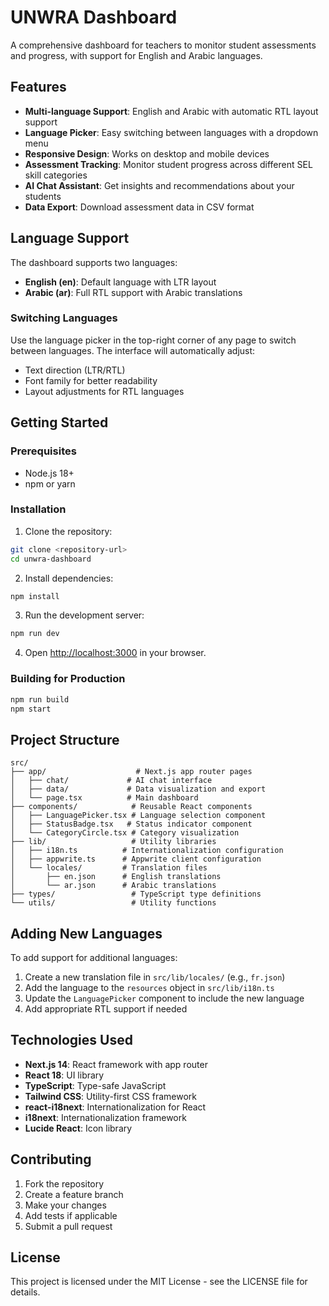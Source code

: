 # UNWRA Dashboard

A comprehensive dashboard for teachers to monitor student assessments and progress, with support for English and Arabic languages.

## Features

- **Multi-language Support**: English and Arabic with automatic RTL layout support
- **Language Picker**: Easy switching between languages with a dropdown menu
- **Responsive Design**: Works on desktop and mobile devices
- **Assessment Tracking**: Monitor student progress across different SEL skill categories
- **AI Chat Assistant**: Get insights and recommendations about your students
- **Data Export**: Download assessment data in CSV format

## Language Support

The dashboard supports two languages:

- **English (en)**: Default language with LTR layout
- **Arabic (ar)**: Full RTL support with Arabic translations

### Switching Languages

Use the language picker in the top-right corner of any page to switch between languages. The interface will automatically adjust:

- Text direction (LTR/RTL)
- Font family for better readability
- Layout adjustments for RTL languages

## Getting Started

### Prerequisites

- Node.js 18+
- npm or yarn

### Installation

1. Clone the repository:

```bash
git clone <repository-url>
cd unwra-dashboard
```

2. Install dependencies:

```bash
npm install
```

3. Run the development server:

```bash
npm run dev
```

4. Open [http://localhost:3000](http://localhost:3000) in your browser.

### Building for Production

```bash
npm run build
npm start
```

## Project Structure

```
src/
├── app/                    # Next.js app router pages
│   ├── chat/             # AI chat interface
│   ├── data/             # Data visualization and export
│   └── page.tsx          # Main dashboard
├── components/            # Reusable React components
│   ├── LanguagePicker.tsx # Language selection component
│   ├── StatusBadge.tsx   # Status indicator component
│   └── CategoryCircle.tsx # Category visualization
├── lib/                   # Utility libraries
│   ├── i18n.ts          # Internationalization configuration
│   ├── appwrite.ts      # Appwrite client configuration
│   └── locales/         # Translation files
│       ├── en.json      # English translations
│       └── ar.json      # Arabic translations
├── types/                 # TypeScript type definitions
└── utils/                 # Utility functions
```

## Adding New Languages

To add support for additional languages:

1. Create a new translation file in `src/lib/locales/` (e.g., `fr.json`)
2. Add the language to the `resources` object in `src/lib/i18n.ts`
3. Update the `LanguagePicker` component to include the new language
4. Add appropriate RTL support if needed

## Technologies Used

- **Next.js 14**: React framework with app router
- **React 18**: UI library
- **TypeScript**: Type-safe JavaScript
- **Tailwind CSS**: Utility-first CSS framework
- **react-i18next**: Internationalization for React
- **i18next**: Internationalization framework
- **Lucide React**: Icon library

## Contributing

1. Fork the repository
2. Create a feature branch
3. Make your changes
4. Add tests if applicable
5. Submit a pull request

## License

This project is licensed under the MIT License - see the LICENSE file for details.
